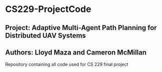 # CS229-ProjectCode

## Project: Adaptive Multi-Agent Path Planning for Distributed UAV Systems
## Authors: Lloyd Maza and Cameron McMillan

Repository containing all code used for CS 229 final project

